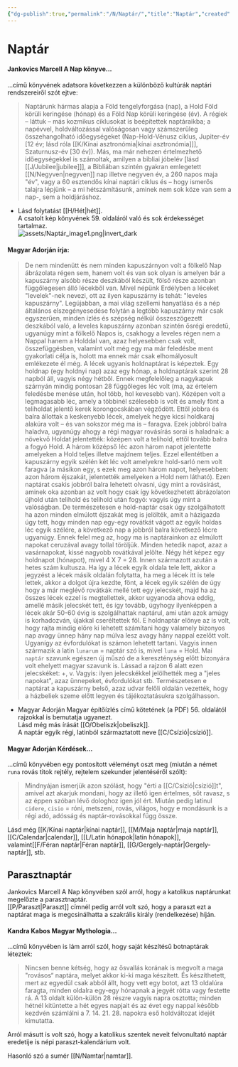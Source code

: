 ```yaml
---
{"dg-publish":true,"permalink":"/N/Naptár/","title":"Naptár","created":"2023-11-13T03:30","updated":"2024-10-25T23:35"}
---
```



# Naptár

#### Jankovics Marcell A Nap könyve...

...című könyvének adatsora következzen a különböző kultúrák naptári rendszereiről szót ejtve:  
> Naptárunk hármas alapja a Föld tengelyforgása (nap), a Hold Föld körüli keringése (hónap) és a Föld Nap körüli keringése (év). A régiek – láttuk – más kozmikus ciklusokat is beépítettek naptáraikba; a napévvel, holdváltozással valóságosan vagy számszerűleg összehangolható időegységeket (Nap-Hold-Vénusz ciklus, Jupiter-év \[12 év; lásd róla [[K/Kínai asztronómia\|kínai asztronómia]]\], Szaturnusz-év \[30 év\]). Más, ma már nehezen értelmezhető időegységekkel is számoltak, amilyen a bibliai jóbelév \[lásd [[J/Jubilee\|jubilee]]\], a Bibliában szintén gyakran emlegetett [[N/Negyven\|negyven]] nap illetve negyven év, a 260 napos maja "év", vagy a 60 esztendős kínai naptári ciklus és – hogy ismerős talajra lépjünk – a mi hétszámításunk, aminek nem sok köze van sem a nap-, sem a holdjáráshoz.  
- Lásd folytatást [[H/Hét\|hét]].  
A csatolt kép könyvének 59. oldaláról való és sok érdekességet tartalmaz.  
![assets/Naptár_image1.png|invert_dark](/img/user/N/assets/Napt%C3%A1r_image1.png)  

#### Magyar Adorján írja:

> De nem mindenütt és nem minden kapuszárnyon volt a fölkelő Nap ábrázolata régen sem, hanem volt és van sok olyan is amelyen bár a kapuszárny alsóbb része deszkából készült, fölső része azonban függőlegesen álló lécekből van. Mivel népünk Erdélyben a léceket "levelek"-nek nevezi, ott az ilyen kapuszárny is tehát: "leveles kapuszárny". Legújabban, a mai világ szellemi hanyatlása és a nép általános elszegényesedése folytán a legtöbb kapuszárny már csak egyszerűen, minden ízlés és szépség nélkül összeszögezett deszkából való, a leveles kapuszárny azonban szintén ősrégi eredetű, ugyanúgy mint a fölkelő Napos is, csakhogy a leveles régen nem a Nappal hanem a Holddal van, azaz helyesebben csak volt, összefüggésben, valamint volt még egy ma már feledésbe ment gyakorlati célja is, holott ma ennek már csak elhomályosult emlékezete él még. A lécek ugyanis holdnaptárat is képeztek. Egy holdnap (egy holdnyi nap) azaz egy hónap, a holdnaptárak szerint 28 napból áll, vagyis négy hétből. Ennek megfelelőleg a nagykapuk szárnyán mindig pontosan 28 függőleges léc volt (ma, az értelem feledésbe menése után, hol több, hol kevesebb van). Középen volt a legmagasabb léc, amely a többinél szélesebb is volt és amely fönt a teliholdat jelentő kerek korongocskában végződött. Ettől jobbra és balra állottak a keskenyebb lécek, amelyek hegye kicsi holdkaraj alakúra volt – és van sokszor még ma is – faragva. Ezek jobbról balra haladva, ugyanúgy ahogy a régi magyar rovásírás sorai is haladnak: a növekvő Holdat jelentették: középen volt a telihold, ettől tovább balra a fogyó Hold. A három középső léc azon három napot jelentette amelyeken a Hold teljes illetve majdnem teljes. Ezzel ellentétben a kapuszárny egyik szélén két léc volt amelyekre hold-sarló nem volt faragva (a másikon egy, s ezek meg azon három napot, helyesebben: azon három éjszakát, jelentették amelyeken a Hold nem látható). Ezen naptárat csakis jobbról balra lehetett olvasni, úgy mint a rovásírást, aminek oka azonban az volt hogy csak így következhetett ábrázolaton újhold után telihold és telihold után fogyó: vagyis úgy mint a valóságban. De természetesen e hold-naptár csak úgy szolgálhatott ha azon minden elmúlott éjszakát meg is jelölték, amit a házigazda úgy tett, hogy minden nap egy-egy rovátkát vágott az egyik holdas léc egyik szélére, a következő nap a jobbról balra következő lécre ugyanúgy. Ennek felel meg az, hogy ma is naptárainkon az elmúlott napokat ceruzával avagy tollal töröljük. Minden hetedik napot, azaz a vasárnapokat, kissé nagyobb rovátkával jelölte. Négy hét képez egy holdnapot (hónapot), mivel 4 X 7 = 28. Innen származott azután a hetes szám kultusza. Ha így a lécek egyik oldala tele lett, akkor a jegyzést a lécek másik oldalán folytatta, ha meg a lécek itt is tele lettek, akkor a dolgot újra kezdte, fönt, a lécek egyik szélén de úgy hogy a már meglévő rovátkák mellé tett egy jelecskét, majd ha az összes lécek ezzel is megtellettek, akkor ugyanoda ahova eddig, amellé másik jelecskét tett, és így tovább, úgyhogy ilyenképpen a lécek akár 50-60 évig is szolgálhattak naptárul, ami után azok amúgy is korhadozván, újakkal cseréltettek föl. E holdnaptár előnye az is volt, hogy rajta mindig előre ki lehetett számítani hogy valamely bizonyos nap avagy ünnep hány nap múlva lesz avagy hány nappal ezelőtt volt. Ugyanígy az évfordulókat is számon lehetett tartani. Vagyis innen származik a latin `lunarum` = naptár szó is, mivel `luna` = Hold. Mai `naptár` szavunk egészen új műszó de a kereszténység előtt bizonyára volt ehelyett magyar szavunk is. Lássad a rajzon 6 alatt ezen jelecskéket: +, v. Vagyis: ilyen jelecskékkel jelölhették meg a "jeles napokat", azaz ünnepeket, évfordulókat stb. Természetesen e naptárat a kapuszárny belső, azaz udvar felőli oldalán vezették, hogy a házbeliek szeme előtt legyen és tájékoztatásukra szolgálhasson.  
- Magyar Adorján Magyar építőízlés című kötetének (a PDF) 56. oldalától rajzokkal is bemutatja ugyanezt.  
Lásd még más írását [[O/Obeliszk\|obeliszk]].  <br/>
A naptár egyik régi, latinból származtatott neve [[C/Csízió\|csízió]].  

#### Magyar Adorján Kérdések...  

...című könyvében egy pontosított véleményt oszt meg (miután a német `runa` rovás titok rejtély, rejtelem szekunder jelentéséről szólt):  
> Mindnyájan ismerjük azon szólást, hogy "érti a [[C/Csízió\|csízió]]t", amivel azt akarjuk mondani, hogy az illető igen értelmes, sőt ravasz, s az éppen szóban lévő dologhoz igen jól ért. Miután pedig latinul `cidere`, `cisio` = róni, metszeni, rovás, világos, hogy e mondásunk is a régi adó, adósság és naptár-rovásokkal függ össze.  

Lásd még [[K/Kínai naptár\|kínai naptár]], [[M/Maja naptár\|maja naptár]], [[C/Calendar\|calendar]], [[L/Latin hónapok\|latin hónapok]], valamint[[F/Féran naptár\|Féran naptár]], [[G/Gergely-naptár\|Gergely-naptár]], stb.  

## Parasztnaptár

Jankovics Marcell A Nap könyvében szól arról, hogy a katolikus naptárunkat megelőzte a parasztnaptár.  
[[P/Paraszt\|Paraszt]] címnél pedig arról volt szó, hogy a paraszt ezt a naptárat maga is megcsinálhatta a szakrális király (rendelkezése) híján.  

#### Kandra Kabos Magyar Mythologia...

...című könyvében is lám arról szól, hogy saját készítésű botnaptárak léteztek:  
> Nincsen benne kétség, hogy az ősvallás korának is megvolt a maga "rovásos“ naptára, melyet akkor ki-ki maga készített. És készíthetett, mert az egyedül csak abból állt, hogy vett egy botot, azt 13 oldalúra faragta, minden oldalra egy-egy hónapnak a jegyét rótta vagy festette rá. A 13 oldalt külön-külön 28 részre vagyis napra osztotta; minden hétnél kitüntette a hét egyes napjait és az évet egy nappal később kezdvén számlálni a 7. 14. 21. 28. napokra eső holdváltozat idejét kimutatta.  

Arról másutt is volt szó, hogy a katolikus szentek neveit felvonultató naptár eredetije is népi paraszt-kalendárium volt.  

Hasonló szó a sumér [[N/Namtar\|namtar]].  

  